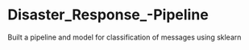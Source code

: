 # Disaster_Response_-Pipeline
Built a pipeline and model for classification of messages using sklearn
